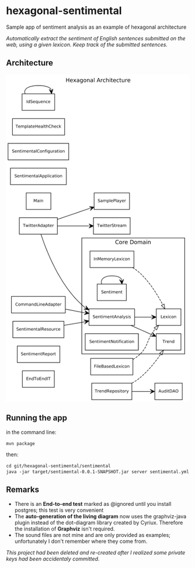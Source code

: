 # hexagonal-sentimental
Sample app of sentiment analysis as an example of hexagonal architecture

*Automatically extract the sentiment of English sentences submitted on the web, using a given lexicon. Keep track of the submitted sentences.*

## Architecture

![Generated Living Diagram](sentimental/hexagonal-architecture.png)

## Running the app

in the command line:

    mvn package

then:

    cd git/hexagonal-sentimental/sentimental
    java -jar target/sentimental-0.0.1-SNAPSHOT.jar server sentimental.yml

## Remarks

- There is an **End-to-end test** marked as @ignored until you install postgres; this test is very convenient
- The **auto-generation of the living diagram** now uses the graphviz-java plugin instead of the dot-diagram library created by Cyriux. Therefore the installation of **Graphviz** isn't required.
- The sound files are not mine and are only provided as examples; unfortunately I don't remember where they come from.

*This project had been deleted and re-created after I realized some private keys had been accidentaly committed.*
